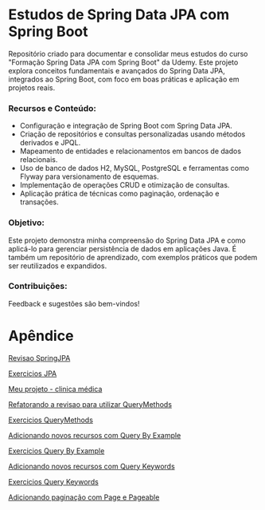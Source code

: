 
# Estudos de Spring Data JPA com Spring Boot

Repositório criado para documentar e consolidar meus estudos do curso "Formação Spring Data JPA com Spring Boot" da Udemy. Este projeto explora conceitos fundamentais e avançados do Spring Data JPA, integrados ao Spring Boot, com foco em boas práticas e aplicação em projetos reais.

### Recursos e Conteúdo:

* Configuração e integração de Spring Boot com Spring Data JPA.
* Criação de repositórios e consultas personalizadas usando métodos derivados e JPQL.
* Mapeamento de entidades e relacionamentos em bancos de dados relacionais.
* Uso de banco de dados H2, MySQL, PostgreSQL e ferramentas como Flyway para versionamento de esquemas.
* Implementação de operações CRUD e otimização de consultas.
* Aplicação prática de técnicas como paginação, ordenação e transações.

### Objetivo:

Este projeto demonstra minha compreensão do Spring Data JPA e como aplicá-lo para gerenciar persistência de dados em aplicações Java. É também um repositório de aprendizado, com exemplos práticos que podem ser reutilizados e expandidos.

### Contribuições:

Feedback e sugestões são bem-vindos!

# Apêndice

[Revisao SpringJPA](https://github.com/nogueiraDani/LearnSpringDataJPA-Udemy/tree/main/demo-spring-revisao-jpa)

[Exercicios JPA](https://github.com/nogueiraDani/LearnSpringDataJPA-Udemy/tree/main/tarefas-jpa-testes/src)

[Meu projeto - clinica médica](https://github.com/nogueiraDani/LearnSpringDataJPA-Udemy/tree/main/clinica-medica/src)

[Refatorando a revisao para utilizar QueryMethods](https://github.com/nogueiraDani/LearnSpringDataJPA-Udemy/tree/main/demo-spring-repo-jpa/src)

[Exercicios QueryMethods](https://github.com/nogueiraDani/LearnSpringDataJPA-Udemy/tree/main/tarefas-jpa-v2-testes/src)

[Adicionando novos recursos com Query By Example](https://github.com/nogueiraDani/LearnSpringDataJPA-Udemy/commit/2c0667b12dc0ebc73f084b57da1fa12525d7dfd7)

[Exercicios Query By Example](https://github.com/nogueiraDani/LearnSpringDataJPA-Udemy/tree/main/tarefas-jpa-v3-testes/src)

[Adicionando novos recursos com Query Keywords](https://github.com/nogueiraDani/LearnSpringDataJPA-Udemy/commit/5cade67b7a0182c26e54066f579a3b7be57a5e66)

[Exercicios Query Keywords](https://github.com/nogueiraDani/LearnSpringDataJPA-Udemy/tree/main/tarefas-jpa-v4-testes)

[Adicionando paginação com Page e Pageable](https://github.com/nogueiraDani/LearnSpringDataJPA-Udemy/commit/294ff193f27094f01b52497575eff44e29d03c1f)